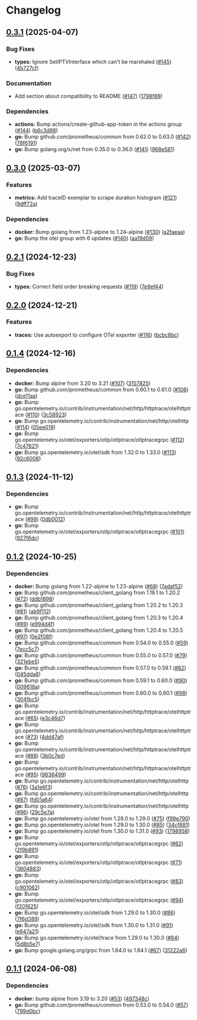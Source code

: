 # Changelog

## [0.3.1](https://github.com/hairyhenderson/sagemcom_fast_exporter/compare/v0.3.0...v0.3.1) (2025-04-07)


### Bug Fixes

* **types:** Ignore SetIPTVInterface which can't be marshaled ([#145](https://github.com/hairyhenderson/sagemcom_fast_exporter/issues/145)) ([4b727cf](https://github.com/hairyhenderson/sagemcom_fast_exporter/commit/4b727cf6d9e32ac6173d374671acfe473e6c81eb))


### Documentation

* Add section about compatibility to README ([#147](https://github.com/hairyhenderson/sagemcom_fast_exporter/issues/147)) ([1798f89](https://github.com/hairyhenderson/sagemcom_fast_exporter/commit/1798f89639cfe54439072d5dfe68583fb0a679a8))


### Dependencies

* **actions:** Bump actions/create-github-app-token in the actions group ([#144](https://github.com/hairyhenderson/sagemcom_fast_exporter/issues/144)) ([b6c3d88](https://github.com/hairyhenderson/sagemcom_fast_exporter/commit/b6c3d884db1484578fb7c40e56697e779ed887ed))
* **go:** Bump github.com/prometheus/common from 0.62.0 to 0.63.0 ([#142](https://github.com/hairyhenderson/sagemcom_fast_exporter/issues/142)) ([78f6191](https://github.com/hairyhenderson/sagemcom_fast_exporter/commit/78f6191a5813a6fa124aee395103968c8bc3721e))
* **go:** Bump golang.org/x/net from 0.35.0 to 0.36.0 ([#141](https://github.com/hairyhenderson/sagemcom_fast_exporter/issues/141)) ([968e581](https://github.com/hairyhenderson/sagemcom_fast_exporter/commit/968e581a2c8a5c446ab9b76d7f269456eea572fd))

## [0.3.0](https://github.com/hairyhenderson/sagemcom_fast_exporter/compare/v0.2.1...v0.3.0) (2025-03-07)


### Features

* **metrics:** Add traceID exemplar to scrape duration histogram ([#121](https://github.com/hairyhenderson/sagemcom_fast_exporter/issues/121)) ([9dff72a](https://github.com/hairyhenderson/sagemcom_fast_exporter/commit/9dff72affc05a789a8bdf7766837f2a91af73e1f))


### Dependencies

* **docker:** Bump golang from 1.23-alpine to 1.24-alpine ([#130](https://github.com/hairyhenderson/sagemcom_fast_exporter/issues/130)) ([a2faeaa](https://github.com/hairyhenderson/sagemcom_fast_exporter/commit/a2faeaaa87697fd2bd3cce77319b8e82647d11f0))
* **go:** Bump the otel group with 6 updates ([#140](https://github.com/hairyhenderson/sagemcom_fast_exporter/issues/140)) ([aa19d09](https://github.com/hairyhenderson/sagemcom_fast_exporter/commit/aa19d09a05fd2941983ac551c9f7363436996283))

## [0.2.1](https://github.com/hairyhenderson/sagemcom_fast_exporter/compare/v0.2.0...v0.2.1) (2024-12-23)


### Bug Fixes

* **types:** Correct field order breaking requests ([#119](https://github.com/hairyhenderson/sagemcom_fast_exporter/issues/119)) ([7e9ef44](https://github.com/hairyhenderson/sagemcom_fast_exporter/commit/7e9ef4438e368e933d1731cd3af6a708f44e8cf3))

## [0.2.0](https://github.com/hairyhenderson/sagemcom_fast_exporter/compare/v0.1.4...v0.2.0) (2024-12-21)


### Features

* **traces:** Use autoexport to configure OTel exporter ([#116](https://github.com/hairyhenderson/sagemcom_fast_exporter/issues/116)) ([bcbc8bc](https://github.com/hairyhenderson/sagemcom_fast_exporter/commit/bcbc8bc19eec12679f7c5b8e0c035ab6ab2db719))

## [0.1.4](https://github.com/hairyhenderson/sagemcom_fast_exporter/compare/v0.1.3...v0.1.4) (2024-12-16)


### Dependencies

* **docker:** Bump alpine from 3.20 to 3.21 ([#107](https://github.com/hairyhenderson/sagemcom_fast_exporter/issues/107)) ([3157825](https://github.com/hairyhenderson/sagemcom_fast_exporter/commit/3157825ff6f7159953d74412984331f5126ecf80))
* **go:** Bump github.com/prometheus/common from 0.60.1 to 0.61.0 ([#106](https://github.com/hairyhenderson/sagemcom_fast_exporter/issues/106)) ([dce11aa](https://github.com/hairyhenderson/sagemcom_fast_exporter/commit/dce11aaa82733f9288d30515a034b854b15ad0a2))
* **go:** Bump go.opentelemetry.io/contrib/instrumentation/net/http/httptrace/otelhttptrace ([#110](https://github.com/hairyhenderson/sagemcom_fast_exporter/issues/110)) ([3c58923](https://github.com/hairyhenderson/sagemcom_fast_exporter/commit/3c589235ebd967e9480c5faa1f710b11a1a2cd7d))
* **go:** Bump go.opentelemetry.io/contrib/instrumentation/net/http/otelhttp ([#114](https://github.com/hairyhenderson/sagemcom_fast_exporter/issues/114)) ([05ee019](https://github.com/hairyhenderson/sagemcom_fast_exporter/commit/05ee019dad7620379f68c21113ab8693cdaa2d8d))
* **go:** Bump go.opentelemetry.io/otel/exporters/otlp/otlptrace/otlptracegrpc ([#112](https://github.com/hairyhenderson/sagemcom_fast_exporter/issues/112)) ([7c47621](https://github.com/hairyhenderson/sagemcom_fast_exporter/commit/7c47621b4aaf959474cdf669b9e934bbc7696cf8))
* **go:** Bump go.opentelemetry.io/otel/sdk from 1.32.0 to 1.33.0 ([#113](https://github.com/hairyhenderson/sagemcom_fast_exporter/issues/113)) ([92c6006](https://github.com/hairyhenderson/sagemcom_fast_exporter/commit/92c6006b33372594fa54373fec4e9a2a44cd9773))

## [0.1.3](https://github.com/hairyhenderson/sagemcom_fast_exporter/compare/v0.1.2...v0.1.3) (2024-11-12)


### Dependencies

* **go:** Bump go.opentelemetry.io/contrib/instrumentation/net/http/httptrace/otelhttptrace ([#99](https://github.com/hairyhenderson/sagemcom_fast_exporter/issues/99)) ([0db0012](https://github.com/hairyhenderson/sagemcom_fast_exporter/commit/0db0012c37fdcdf1cd3340e82e3502500f23d7ef))
* **go:** Bump go.opentelemetry.io/otel/exporters/otlp/otlptrace/otlptracegrpc ([#101](https://github.com/hairyhenderson/sagemcom_fast_exporter/issues/101)) ([927f6dc](https://github.com/hairyhenderson/sagemcom_fast_exporter/commit/927f6dcf7bd9f678db7650b1e10dfdba6c59d850))

## [0.1.2](https://github.com/hairyhenderson/sagemcom_fast_exporter/compare/v0.1.1...v0.1.2) (2024-10-25)


### Dependencies

* **docker:** Bump golang from 1.22-alpine to 1.23-alpine ([#68](https://github.com/hairyhenderson/sagemcom_fast_exporter/issues/68)) ([7adaf52](https://github.com/hairyhenderson/sagemcom_fast_exporter/commit/7adaf529b2a76e60fa9889e081518cc669c0df1a))
* **go:** Bump github.com/prometheus/client_golang from 1.19.1 to 1.20.2 ([#72](https://github.com/hairyhenderson/sagemcom_fast_exporter/issues/72)) ([ddb1898](https://github.com/hairyhenderson/sagemcom_fast_exporter/commit/ddb18988bd2b3c5299c4a19506d2504748d9c427))
* **go:** Bump github.com/prometheus/client_golang from 1.20.2 to 1.20.3 ([#81](https://github.com/hairyhenderson/sagemcom_fast_exporter/issues/81)) ([ab9f112](https://github.com/hairyhenderson/sagemcom_fast_exporter/commit/ab9f112eb638229076887ad655069321e37aae49))
* **go:** Bump github.com/prometheus/client_golang from 1.20.3 to 1.20.4 ([#89](https://github.com/hairyhenderson/sagemcom_fast_exporter/issues/89)) ([e994d4f](https://github.com/hairyhenderson/sagemcom_fast_exporter/commit/e994d4fc2f0d387b636e0bf79949927f15a09d61))
* **go:** Bump github.com/prometheus/client_golang from 1.20.4 to 1.20.5 ([#97](https://github.com/hairyhenderson/sagemcom_fast_exporter/issues/97)) ([0e2f08f](https://github.com/hairyhenderson/sagemcom_fast_exporter/commit/0e2f08f9427c9982457f6cc21bdaf96295bc5f4c))
* **go:** Bump github.com/prometheus/common from 0.54.0 to 0.55.0 ([#59](https://github.com/hairyhenderson/sagemcom_fast_exporter/issues/59)) ([7ecc5c7](https://github.com/hairyhenderson/sagemcom_fast_exporter/commit/7ecc5c7e88523ca02570a6da76627c5eebd04d1a))
* **go:** Bump github.com/prometheus/common from 0.55.0 to 0.57.0 ([#79](https://github.com/hairyhenderson/sagemcom_fast_exporter/issues/79)) ([321ebe5](https://github.com/hairyhenderson/sagemcom_fast_exporter/commit/321ebe591be75e648d38947e40f8f2f46e4b6c69))
* **go:** Bump github.com/prometheus/common from 0.57.0 to 0.59.1 ([#82](https://github.com/hairyhenderson/sagemcom_fast_exporter/issues/82)) ([045dda8](https://github.com/hairyhenderson/sagemcom_fast_exporter/commit/045dda8bb9d44084b557b73fd60f383616cd9850))
* **go:** Bump github.com/prometheus/common from 0.59.1 to 0.60.0 ([#90](https://github.com/hairyhenderson/sagemcom_fast_exporter/issues/90)) ([009618a](https://github.com/hairyhenderson/sagemcom_fast_exporter/commit/009618a050db9e1eed8792980c44bd2122e347af))
* **go:** Bump github.com/prometheus/common from 0.60.0 to 0.60.1 ([#98](https://github.com/hairyhenderson/sagemcom_fast_exporter/issues/98)) ([304fbc5](https://github.com/hairyhenderson/sagemcom_fast_exporter/commit/304fbc5bea0902453aeafdaa64d65fe7a531f1c0))
* **go:** Bump go.opentelemetry.io/contrib/instrumentation/net/http/httptrace/otelhttptrace ([#65](https://github.com/hairyhenderson/sagemcom_fast_exporter/issues/65)) ([e3c46d7](https://github.com/hairyhenderson/sagemcom_fast_exporter/commit/e3c46d7c7a754f5c0a207fc297fcc7ae295a193f))
* **go:** Bump go.opentelemetry.io/contrib/instrumentation/net/http/httptrace/otelhttptrace ([#73](https://github.com/hairyhenderson/sagemcom_fast_exporter/issues/73)) ([4dd47af](https://github.com/hairyhenderson/sagemcom_fast_exporter/commit/4dd47afdf963f3714c0138bfb39352f5788d6b09))
* **go:** Bump go.opentelemetry.io/contrib/instrumentation/net/http/httptrace/otelhttptrace ([#88](https://github.com/hairyhenderson/sagemcom_fast_exporter/issues/88)) ([3b0c7ed](https://github.com/hairyhenderson/sagemcom_fast_exporter/commit/3b0c7edb9e8c8aa34b5fe2970226fe8bc9998d79))
* **go:** Bump go.opentelemetry.io/contrib/instrumentation/net/http/httptrace/otelhttptrace ([#95](https://github.com/hairyhenderson/sagemcom_fast_exporter/issues/95)) ([9636499](https://github.com/hairyhenderson/sagemcom_fast_exporter/commit/9636499e734efcdc949f05547fda1ab7d04cb1e9))
* **go:** Bump go.opentelemetry.io/contrib/instrumentation/net/http/otelhttp ([#76](https://github.com/hairyhenderson/sagemcom_fast_exporter/issues/76)) ([3a1e6f3](https://github.com/hairyhenderson/sagemcom_fast_exporter/commit/3a1e6f3b3cb777769ff40c5603dce865790ae417))
* **go:** Bump go.opentelemetry.io/contrib/instrumentation/net/http/otelhttp ([#87](https://github.com/hairyhenderson/sagemcom_fast_exporter/issues/87)) ([fd01a64](https://github.com/hairyhenderson/sagemcom_fast_exporter/commit/fd01a64451081b5485360c67554184a3a96b1534))
* **go:** Bump go.opentelemetry.io/contrib/instrumentation/net/http/otelhttp ([#96](https://github.com/hairyhenderson/sagemcom_fast_exporter/issues/96)) ([29c5e7a](https://github.com/hairyhenderson/sagemcom_fast_exporter/commit/29c5e7aa7d831921bb3a70ae9e513db1899bd7d0))
* **go:** Bump go.opentelemetry.io/otel from 1.28.0 to 1.29.0 ([#75](https://github.com/hairyhenderson/sagemcom_fast_exporter/issues/75)) ([f99e790](https://github.com/hairyhenderson/sagemcom_fast_exporter/commit/f99e7908ba969df060166df0abdbf4f9013d5b44))
* **go:** Bump go.opentelemetry.io/otel from 1.29.0 to 1.30.0 ([#85](https://github.com/hairyhenderson/sagemcom_fast_exporter/issues/85)) ([34cf881](https://github.com/hairyhenderson/sagemcom_fast_exporter/commit/34cf881ffe7d82a57eac0ec949dc9050a8c06e69))
* **go:** Bump go.opentelemetry.io/otel from 1.30.0 to 1.31.0 ([#93](https://github.com/hairyhenderson/sagemcom_fast_exporter/issues/93)) ([1798958](https://github.com/hairyhenderson/sagemcom_fast_exporter/commit/1798958eeda0a6d919984076e6ee205d0709cd26))
* **go:** Bump go.opentelemetry.io/otel/exporters/otlp/otlptrace/otlptracegrpc ([#62](https://github.com/hairyhenderson/sagemcom_fast_exporter/issues/62)) ([2f9b891](https://github.com/hairyhenderson/sagemcom_fast_exporter/commit/2f9b89100771f76e7c70d56da242e9860360ed0a))
* **go:** Bump go.opentelemetry.io/otel/exporters/otlp/otlptrace/otlptracegrpc ([#71](https://github.com/hairyhenderson/sagemcom_fast_exporter/issues/71)) ([3604883](https://github.com/hairyhenderson/sagemcom_fast_exporter/commit/36048833cc10f8c4f90c422886b2f0765c9a4390))
* **go:** Bump go.opentelemetry.io/otel/exporters/otlp/otlptrace/otlptracegrpc ([#83](https://github.com/hairyhenderson/sagemcom_fast_exporter/issues/83)) ([c901062](https://github.com/hairyhenderson/sagemcom_fast_exporter/commit/c901062b47c34c3a4fee173eb5c0745ded1377fa))
* **go:** Bump go.opentelemetry.io/otel/exporters/otlp/otlptrace/otlptracegrpc ([#94](https://github.com/hairyhenderson/sagemcom_fast_exporter/issues/94)) ([f201625](https://github.com/hairyhenderson/sagemcom_fast_exporter/commit/f2016259c3116e7154545cbf68293a0f420ccdac))
* **go:** Bump go.opentelemetry.io/otel/sdk from 1.29.0 to 1.30.0 ([#86](https://github.com/hairyhenderson/sagemcom_fast_exporter/issues/86)) ([7f6d389](https://github.com/hairyhenderson/sagemcom_fast_exporter/commit/7f6d389be36705e0219010c1b8357bd3d02e62c2))
* **go:** Bump go.opentelemetry.io/otel/sdk from 1.30.0 to 1.31.0 ([#91](https://github.com/hairyhenderson/sagemcom_fast_exporter/issues/91)) ([e647a21](https://github.com/hairyhenderson/sagemcom_fast_exporter/commit/e647a2141fa262c6dc985c5c2cd3b72ed3d9e199))
* **go:** Bump go.opentelemetry.io/otel/trace from 1.29.0 to 1.30.0 ([#84](https://github.com/hairyhenderson/sagemcom_fast_exporter/issues/84)) ([5d8b5e7](https://github.com/hairyhenderson/sagemcom_fast_exporter/commit/5d8b5e7062e53722ac05126758ed2ec9f162c779))
* **go:** Bump google.golang.org/grpc from 1.64.0 to 1.64.1 ([#67](https://github.com/hairyhenderson/sagemcom_fast_exporter/issues/67)) ([31222a6](https://github.com/hairyhenderson/sagemcom_fast_exporter/commit/31222a6b60ff5e6d10b6bef623964765f40cd788))

## [0.1.1](https://github.com/hairyhenderson/sagemcom_fast_exporter/compare/v0.1.0...v0.1.1) (2024-06-08)


### Dependencies

* **docker:** bump alpine from 3.19 to 3.20 ([#53](https://github.com/hairyhenderson/sagemcom_fast_exporter/issues/53)) ([497348c](https://github.com/hairyhenderson/sagemcom_fast_exporter/commit/497348c116b87c3030260b66314fbf19939c2565))
* **go:** Bump github.com/prometheus/common from 0.53.0 to 0.54.0 ([#57](https://github.com/hairyhenderson/sagemcom_fast_exporter/issues/57)) ([799d0bc](https://github.com/hairyhenderson/sagemcom_fast_exporter/commit/799d0bca1a5b6c00a9069330078c48973e672ebd))
